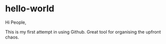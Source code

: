 # hello-world

Hi People,

This is my first attempt in using Github. Great tool for organising the upfront chaos.




